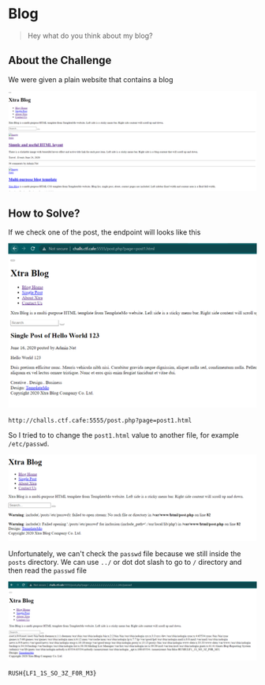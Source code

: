 # Blog
> Hey what do you think about my blog?

## About the Challenge
We were given a plain website that contains a blog

![preview](images/preview.png)

## How to Solve?
If we check one of the post, the endpoint will looks like this

![post](images/post.png)

```
http://challs.ctf.cafe:5555/post.php?page=post1.html
```

So I tried to to change the `post1.html` value to another file, for example `/etc/passwd`.

![test](images/test.png)

Unfortunately, we can't check the `passwd` file because we still inside the `posts` directory. We can use `../` or dot dot slash to go to `/` directory and then read the `passwd` file

![flag](images/flag.png)

```
RUSH{LF1_1S_SO_3Z_F0R_M3}
```